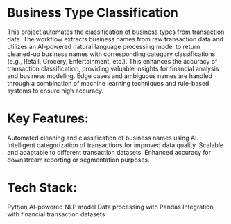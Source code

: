 # Business Type Classification
This project automates the classification of business types from transaction data. The workflow extracts business names from raw transaction data and utilizes an AI-powered natural language processing model to return cleaned-up business names with corresponding category classifications (e.g., Retail, Grocery, Entertainment, etc.). This enhances the accuracy of transaction classification, providing valuable insights for financial analysis and business modeling. Edge cases and ambiguous names are handled through a combination of machine learning techniques and rule-based systems to ensure high accuracy.

# Key Features:
Automated cleaning and classification of business names using AI.
Intelligent categorization of transactions for improved data quality.
Scalable and adaptable to different transaction datasets.
Enhanced accuracy for downstream reporting or segmentation purposes.

# Tech Stack:
Python
AI-powered NLP model
Data processing with Pandas
Integration with financial transaction datasets
